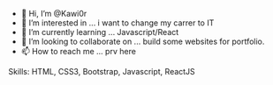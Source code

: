 - 👋 Hi, I’m @Kawi0r
- 👀 I’m interested in ... i want to change my carrer to IT
- 🌱 I’m currently learning ... Javascript/React
- 💞️ I’m looking to collaborate on ... build some websites for portfolio.
- 📫 How to reach me ... prv here

Skills:
HTML, CSS3, Bootstrap, Javascript, ReactJS

<!---
Kawi0r/Kawi0r is a ✨ special ✨ repository because its `README.md` (this file) appears on your GitHub profile.
You can click the Preview link to take a look at your changes.
--->
